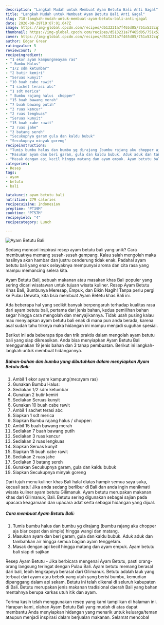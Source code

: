 ```yaml
---
description: "Langkah Mudah untuk Membuat Ayam Betutu Bali Anti Gagal"
title: "Langkah Mudah untuk Membuat Ayam Betutu Bali Anti Gagal"
slug: 718-langkah-mudah-untuk-membuat-ayam-betutu-bali-anti-gagal
date: 2020-08-29T19:07:01.647Z
image: https://img-global.cpcdn.com/recipes/d513231a7f465d05/751x532cq70/ayam-betutu-bali-foto-resep-utama.jpg
thumbnail: https://img-global.cpcdn.com/recipes/d513231a7f465d05/751x532cq70/ayam-betutu-bali-foto-resep-utama.jpg
cover: https://img-global.cpcdn.com/recipes/d513231a7f465d05/751x532cq70/ayam-betutu-bali-foto-resep-utama.jpg
author: Edgar Greer
ratingvalue: 5
reviewcount: 7
recipeingredient:
- "1 ekor ayam kampungmeayam ras"
- " Bumbu Halus"
- "1/2 sdm ketumbar"
- "2 butir kemiri"
- "Seruas kunyit"
- "10 buah cabe rawit"
- "1 sachet terasi abc"
- "1 sdt merica"
- " Bumbu rajang halus  chopper"
- "15 buah bawang merah"
- "7 buah bawang putih"
- "3 ruas kencur"
- "2 ruas lengkuas"
- "Seruas kunyit"
- "15 buah cabe rawit"
- "2 ruas jahe"
- "3 batang sereh"
- "Secukupnya garam gula dan kaldu bubuk"
- "Secukupnya minyak goreng"
recipeinstructions:
- "Tumis bumbu halus dan bumbu yg dirajang (bumbu rajang aku chopper aja biar cepat dan simple) hingga wangi dan matang."
- "Masukan ayam dan beri garam, gula dan kaldu bubuk. Aduk aduk dan tambahkan air hingga semua bagian ayam tenggelam."
- "Masak dengan api kecil hingga matang dan ayam empuk. Ayam betutu bali siap di sajikan"
categories:
- Resep
tags:
- ayam
- betutu
- bali

katakunci: ayam betutu bali 
nutrition: 279 calories
recipecuisine: Indonesian
preptime: "PT39M"
cooktime: "PT57M"
recipeyield: "4"
recipecategory: Lunch

---
```



![Ayam Betutu Bali](https://img-global.cpcdn.com/recipes/d513231a7f465d05/751x532cq70/ayam-betutu-bali-foto-resep-utama.jpg)

Sedang mencari inspirasi resep ayam betutu bali yang unik? Cara membuatnya memang susah-susah gampang. Kalau salah mengolah maka hasilnya akan hambar dan justru cenderung tidak enak. Padahal ayam betutu bali yang enak selayaknya mempunyai aroma dan cita rasa yang mampu memancing selera kita.

Ayam Betutu Bali, sebuah makanan atau masakan khas Bali populer yang sering dicari wisatawan untuk tujuan wisata kuliner. Resep Ayam Betutu Khas Bali, Bumbunya Meresap, Empuk, dan Bikin Nagih! Tanpa perlu pergi ke Pulau Dewata, kita bsia membuat Ayam Betetu khas Bali ini.

Ada beberapa hal yang sedikit banyak berpengaruh terhadap kualitas rasa dari ayam betutu bali, pertama dari jenis bahan, kedua pemilihan bahan segar hingga cara mengolah dan menyajikannya. Tidak usah pusing kalau mau menyiapkan ayam betutu bali enak di mana pun anda berada, karena asal sudah tahu triknya maka hidangan ini mampu menjadi suguhan spesial.


Berikut ini ada beberapa tips dan trik praktis dalam mengolah ayam betutu bali yang siap dikreasikan. Anda bisa menyiapkan Ayam Betutu Bali menggunakan 19 jenis bahan dan 3 tahap pembuatan. Berikut ini langkah-langkah untuk membuat hidangannya.

<!--inarticleads1-->

##### Bahan-bahan dan bumbu yang dibutuhkan dalam menyiapkan Ayam Betutu Bali:

1. Ambil 1 ekor ayam kampung(me:ayam ras)
1. Gunakan  Bumbu Halus:
1. Sediakan 1/2 sdm ketumbar
1. Gunakan 2 butir kemiri
1. Sediakan Seruas kunyit
1. Gunakan 10 buah cabe rawit
1. Ambil 1 sachet terasi abc
1. Siapkan 1 sdt merica
1. Siapkan  Bumbu rajang halus / chopper:
1. Ambil 15 buah bawang merah
1. Sediakan 7 buah bawang putih
1. Sediakan 3 ruas kencur
1. Sediakan 2 ruas lengkuas
1. Siapkan Seruas kunyit
1. Siapkan 15 buah cabe rawit
1. Sediakan 2 ruas jahe
1. Sediakan 3 batang sereh
1. Gunakan Secukupnya garam, gula dan kaldu bubuk
1. Siapkan Secukupnya minyak goreng


Dari tujuh menu kuliner khas Bali halal diatas hampir semua saya suka, kecuali satu! Jika anda sedang berlibur di Bali dan anda ingin menikmati wisata kuliner ayam betutu Gilimanuk. Ayam betutu merupakan makanan khas dari Gilimanuk, Bali. Betutu sering digunakan sebagai sajian pada upacara keagamaan dan upacara adat serta sebagai hidangan yang dijual. 

<!--inarticleads2-->

##### Cara membuat Ayam Betutu Bali:

1. Tumis bumbu halus dan bumbu yg dirajang (bumbu rajang aku chopper aja biar cepat dan simple) hingga wangi dan matang.
1. Masukan ayam dan beri garam, gula dan kaldu bubuk. Aduk aduk dan tambahkan air hingga semua bagian ayam tenggelam.
1. Masak dengan api kecil hingga matang dan ayam empuk. Ayam betutu bali siap di sajikan


Resep Ayam Betutu - Jika berbicara mengenai Ayam Betutu, pasti orang-orang langsung teringat dengan Pulau Bali. Ayam betutu memang berasal dari bali, lebih lengkapnya berasal dari Gilimanuk. Betutu adalah lauk yang terbuat dari ayam atau bebek yang utuh yang berisi bumbu, kemudian dipanggang dalam api sekam. Betutu ini telah dikenal di seluruh kabupaten di Bali. Betutu merupakan jenis makanan tradisional daerah Bali yang bahan mentahnya berupa karkas utuh itik dan ayam. 

Terima kasih telah menggunakan resep yang kami tampilkan di halaman ini. Harapan kami, olahan Ayam Betutu Bali yang mudah di atas dapat membantu Anda menyiapkan hidangan yang menarik untuk keluarga/teman ataupun menjadi inspirasi dalam berjualan makanan. Selamat mencoba!

